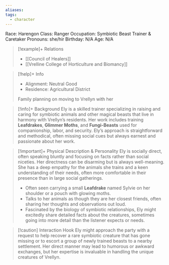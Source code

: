 ```yaml
---
aliases: 
tags:
  - character
---
```

Race: Harengon
Class: Ranger
Occupation: Symbiotic Beast Trainer & Caretaker
Pronouns: she/hir
Birthday: N/A
Age: N/A

>[!example]+ Relations
> - [[Council of Healers]]
> - [[Vrelline College of Horticulture and Biomancy]]

>[!help]+ Info
> - Alignment: Neutral Good
> - Residence: Agricultural District
>
>Family planning on moving to Vrellyn with her

>[!info]+ Background
>Ely is a skilled trainer specializing in raising and caring for symbiotic animals and other magical beasts that live in harmony with Vrellyn’s residents. Her work includes training **Leafdrakes**, **Glimmer Moths**, and **Fungi-Beasts** used for companionship, labor, and security. Ely’s approach is straightforward and methodical, often missing social cues but always earnest and passionate about her work.

>[!important]+ Physical Description & Personality
>Ely is socially direct, often speaking bluntly and focusing on facts rather than social niceties. Her directness can be disarming but is always well-meaning. She has a deep empathy for the animals she trains and a keen understanding of their needs, often more comfortable in their presence than in large social gatherings.
>
>- Often seen carrying a small **Leafdrake** named Sylvie on her shoulder or a pouch with glowing moths.
>- Talks to her animals as though they are her closest friends, often sharing her thoughts and observations out loud.
>- Fascinated by the biology of symbiotic relationships, Ely might excitedly share detailed facts about the creatures, sometimes going into more detail than the listener expects or needs.

>[!caution] Interaction Hook
>Ely might approach the party with a request to help recover a rare symbiotic creature that has gone missing or to escort a group of newly trained beasts to a nearby settlement. Her direct manner may lead to humorous or awkward exchanges, but her expertise is invaluable in handling the unique creatures of Vrellyn.